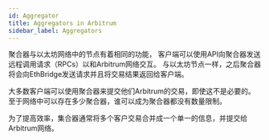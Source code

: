 ```yaml
---
id: Aggregator
title: Aggregators in Arbitrum
sidebar_label: Aggregators
---
```


聚合器与以太坊网络中的节点有着相同的功能， 客户端可以使用API向聚合器发送远程调用请求（RPCs）以和Arbitrum网络交互。 与以太坊节点一样，之后聚合器将会向EthBridge发送请求并且将交易结果返回给客户端。

大多数客户端可以使用聚合器来提交他们Arbitrum的交易，即使这不是必要的。 至于网络中可以存在多少聚合器，谁可以成为聚合器都没有数量限制。

为了提高效率，集合器通常将多个客户交易合并成一个单一的信息，并提交给Arbitrum网络。
